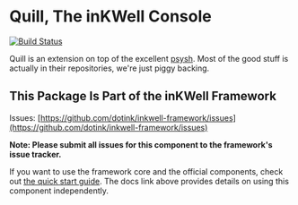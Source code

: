 Quill, The inKWell Console
====================================================================================================
[![Build Status](https://travis-ci.org/dotink/inkwell-console.svg?branch=master)](https://travis-ci.org/dotink/inkwell-console)

Quill is an extension on top of the excellent [psysh](http://psysh.org/).
Most of the good stuff is actually in their repositories, we're just piggy
backing.

## This Package Is Part of the inKWell Framework

Issues: [https://github.com/dotink/inkwell-framework/issues](https://github.com/dotink/inkwell-framework/issues)

**Note: Please submit all issues for this component to the framework's issue
tracker.**

If you want to use the framework core and the official components, check out
[the quick start guide](http://inkwell.dotink.org/docs/quick-start).  The
docs link above provides details on using this component independently.
